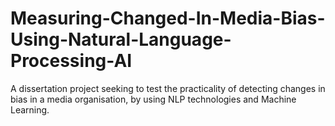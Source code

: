 # Measuring-Changed-In-Media-Bias-Using-Natural-Language-Processing-AI
A dissertation project seeking to test the practicality of detecting changes in bias in a media organisation, by using NLP technologies and Machine Learning.
